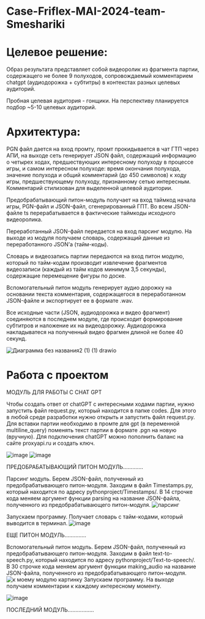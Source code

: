# Case-Friflex-MAI-2024-team-Smeshariki
# Целевое решение:

Образ результата представляет собой видеоролик из фрагмента партии, содержащего не более 9 полуходов, сопровождаемый комментарием chatgpt (аудиодорожка + субтитры) в контекстах разных целевых аудиторий.

Пробная целевая аудитория - гонщики. На перспективу планируется подбор ~5-10 целевых аудиторий.

# Архитектура:

PGN файл дается на вход промту, промт прокидывается в чат ГТП через АПИ, на выходе сеть генерирует JSON файл, содержащий информацию о четырех ходах, предшествующих интересному полуходу в процессе игры, и самом интересном полуходе: время окончания полухода, значение полухода и общий комментарий (до 450 символов) к ходу игры, предшествующему полуходу, признанному сетью интересным. Комментарий стилизован для выделенной целевой аудитории.

Предобрабатывающий питон-модуль получает на вход таймкод начала игры, PGN-файл и JSON-файл, сгенерированный ГПТ. Во всем JSON-файле ts перерабатывается в фактические таймкоды исходного видеоролика. 

Переработанный JSON-файл передается на вход парсинг модулю. На выходе из модуля получаем словарь, содержащий данные из переработанного JSON’а (тайм-коды). 

Словарь и видеозапись партии передаются на вход питон модулю, который по тайм-кодам производит извлечение фрагментов видеозаписи (каждый из тайм кодов минимум 3,5 секунды), содержащие перемещение фигуры по доске. 

Вспомогательный питон модуль генерирует аудио дорожку на основании текста комментария, содержащегося в переработанном JSON-файле и экспортирует ее в формате .wav. 

Все исходные части (JSON, аудиодорожка и видео фрагмент) соединяются в последнем модуле, где происходит формирование субтитров и наложение их на видеодорожку. Аудиодорожка накладыватеся на полученный видео фрагмен длиной не более 40 секунд.

![Диаграмма без названия2 (1) (1) drawio](https://github.com/MartinIJL7/Case-Friflex-MAI-2024-team-Smeshariki/assets/146389168/7dfe91c0-7f18-44c6-85ce-f6ba055fe211)


# Работа с проектом

МОДУЛЬ ДЛЯ РАБОТЫ С CHAT GPT

Чтобы создать ответ от chatGPT с интересными ходами партии, нужно запустить файл request.py, который находится в папке codes. Для этого в любой среде разработки нужно открыть и запустить файл request.py. Для вставки партии необходимо в промте для gpt (в переменной multiline_query) поменять текст партии в формате .pgn на новую (вручную). Для подключения chatGPT можно пополнить баланс на сайте proxyapi.ru и создать ключ.

![image](https://github.com/MartinIJL7/Case-Friflex-MAI-2024-team-Smeshariki/assets/146389168/0d2d7c5c-4730-40d2-9212-f12445b95f97)
![image](https://github.com/MartinIJL7/Case-Friflex-MAI-2024-team-Smeshariki/assets/146389168/2096be56-d415-4ff6-ac3b-caf20d97d63e)



ПРЕДОБРАБАТЫВАЮЩИЙ ПИТОН МОДУЛЬ.............


Парсинг модуль. Берем JSON-файл, полученный из предобрабатывающего питон-модуля. Заходим в файл Timestamps.py, который находится по адресу pythonproject/Timestamps/. В 14 строчке кода меняем аргумент функции parsing на название JSON-файла, полученного из предобрабатывающего питон-модуля.
![парсинг](https://github.com/MartinIJL7/Case-Friflex-MAI-2024-team-Smeshariki/assets/169812958/959b5b18-05e3-4844-b73f-3de736e8d68a)

Запускаем программу. Получает словарь с тайм-кодами, который выводится в терминал.
![image](https://github.com/MartinIJL7/Case-Friflex-MAI-2024-team-Smeshariki/assets/169812958/aa943c4c-3a3a-4dde-b092-da7f8546f155)


ЕЩЕ ПИТОН МОДУЛЬ..............

Вспомогательный питон модуль. Берем JSON-файл, полученный из предобрабатывающего питон-модуля. Заходим в файл text-to-speech.py, который находится по адресу pythonproject/Text-to-speech/. В 30 строчке кода меняем аргумент функции making_audio на название JSON-файла, полученного из предобрабатывающего питон-модуля.
![к моему модулю картинку](https://github.com/MartinIJL7/Case-Friflex-MAI-2024-team-Smeshariki/assets/169812958/81641cfc-0331-414d-9b32-89d069ea090d)
Запускаем программу. На выходе получаем комментарии к каждому интересному моменту.

![image](https://github.com/MartinIJL7/Case-Friflex-MAI-2024-team-Smeshariki/assets/169812958/b3a9c037-711c-4ecf-9904-9547512a9121)


ПОСЛЕДНИЙ МОДУЛЬ.................
